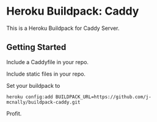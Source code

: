 # Heroku Buildpack: Caddy

This is a Heroku Buildpack for Caddy Server.

## Getting Started

Include a Caddyfile in your repo.

Include static files in your repo.

Set your buildpack to

`heroku config:add BUILDPACK_URL=https://github.com/j-mcnally/buildpack-caddy.git`

Profit.
